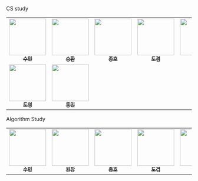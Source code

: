 CS study
<table>
<tr>
    <td align="center"><a href="https://github.com/sumin9403"><img src="https://github.com/sumin9403.png" width="100px;" alt=""/><br /><sub><b>수민</b></sub></a><br /></td>
    <td align="center"><a href="https://github.com/hwanny7"><img src="https://github.com/hwanny7.png" width="100px;" alt=""/><br /><sub><b>승환</b></sub></a><br /></td>
       <td align="center"><a href="https://github.com/jonghopark1014"><img src="https://github.com/jonghopark1014.png" width="100px;" alt=""/><br /><sub><b>종호</b></sub></a><br /></td>      
    <td align="center"><a href="https://github.com/dostiny"><img src="https://github.com/dostiny.png" width="100px;" alt=""/><br /><sub><b>도겸</b></sub></a><br /></td>      
    <td align="center"><a href="https://github.com/yuha0513"><img src="https://github.com/yuha0513.png" width="100px;" alt=""/><br /><sub><b>유하</b></sub></a><br /></td>     
    <td align="center"><a href="https://github.com/ki-ra"><img src="https://github.com/ki-ra.png" width="100px;" alt=""/><br /><sub><b>기라</b></sub></a><br /></td>   
    <td align="center"><a href="https://github.com/gmkim716"><img src="https://github.com/gmkim716.png" width="100px;" alt=""/><br /><sub><b>경민</b></sub></a><br /></td>  
    <td align="center"><a href="https://github.com/eunjijilong"><img src="https://github.com/eunjijilong.png" width="100px;" alt=""/><br /><sub><b>은지</b></sub></a><br /></td>  
  </tr>
</td>  
    <td align="center"><a href="https://github.com/doyeong96"><img src="https://github.com/doyeong96.png" width="100px;" alt=""/><br /><sub><b>도영</b></sub></a><br /></td>  
    <td align="center"><a href="https://github.com/dongminYOUN"><img src="https://github.com/dongminYOUN.png" width="100px;" alt=""/><br /><sub><b>동민</b></sub></a><br /></td>     
  </tr>
</table>

Algorithm Study
<table>
<tr>
    <td align="center"><a href="https://github.com/sumin9403"><img src="https://github.com/sumin9403.png" width="100px;" alt=""/><br /><sub><b>수민</b></sub></a><br /></td>
    <td align="center"><a href="https://github.com/ryuwc"><img src="https://github.com/ryuwc.png" width="100px;" alt=""/><br /><sub><b>원창</b></sub></a><br /></td>
       <td align="center"><a href="https://github.com/jonghopark1014"><img src="https://github.com/jonghopark1014.png" width="100px;" alt=""/><br /><sub><b>종호</b></sub></a><br /></td>      
    <td align="center"><a href="https://github.com/dostiny"><img src="https://github.com/dostiny.png" width="100px;" alt=""/><br /><sub><b>도겸</b></sub></a><br /></td>      
    <td align="center"><a href="https://github.com/jieunlee0106"><img src="https://github.com/jieunlee0106.png" width="100px;" alt=""/><br /><sub><b>지은</b></sub></a><br /></td>     
        <td align="center"><a href="https://github.com/sodam916"><img src="https://github.com/sodam916.png" width="100px;" alt=""/><br /><sub><b>세진</b></sub></a><br /></td>  
    <td align="center"><a href="https://github.com/ki-ra"><img src="https://github.com/ki-ra.png" width="100px;" alt=""/><br /><sub><b>기라</b></sub></a><br /></td>   
    <td align="center"><a href="https://github.com/doyeong96"><img src="https://github.com/doyeong96.png" width="100px;" alt=""/><br /><sub><b>도영</b></sub></a><br /></td>  
    <td align="center"><a href="https://github.com/dongminYOUN"><img src="https://github.com/dongminYOUN.png" width="100px;" alt=""/><br /><sub><b>동민</b></sub></a><br /></td>     
    <td align="center"><a href="https://github.com/HyunseokCheong"><img src="https://github.com/HyunseokCheong.png" width="100px;" alt=""/><br /><sub><b>현석</b></sub></a><br /></td>   
    <td align="center"><a href="https://github.com/Darkhoho"><img src="https://github.com/Darkhoho.png" width="100px;" alt=""/><br /><sub><b>덕호</b></sub></a><br /></td>  
    <td align="center"><a href="https://github.com/hunsang-you"><img src="https://github.com/hunsang-you.png" width="100px;" alt=""/><br /><sub><b>헌상</b></sub></a><br /></td>  
    <td align="center"><a href="https://github.com/sanghyun0603"><img src="https://github.com/sanghyun0603.png" width="100px;" alt=""/><br /><sub><b>상현</b></sub></a><br /></td>  
  </tr>
</table>
